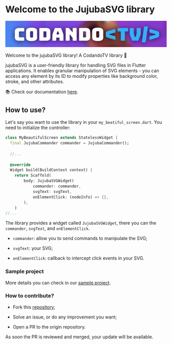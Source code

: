 # Welcome to the JujubaSVG library

![Logo do CodandoTV](img_readme/codandotv.png)

Welcome to the jujubaSVG library! A CodandoTV library 👋

jujubaSVG is a user-friendly library for handling SVG files in Flutter applications. It enables granular manipulation of SVG elements - you can access any element by its ID to modify properties like background color, stroke, and other attributes.

📚 Check our documentation [here](https://codandotv.github.io/jujubaSVG/).

## How to use?

Let's say you want to use the library in your `my_beatiful_screen.dart`. You need to 
initialize the controller:

```dart
class MyBeautifulScreen extends StatelessWidget {
  final JujubaCommander commander = JujubaCommander();

  //...

  @override
  Widget build(BuildContext context) {
    return Scaffold(
        body: JujubaSVGWidget(
            commander: commander,
            svgText: svgText,
            onElementClick: (nodeInfo) => {},
        ),
    )
//...
```

The library provides a widget called `JujubaSVGWidget`, there you can the `commander`, `svgText`, and `onElementClick`.

- `commander`: allow you to send commands to manipulate the SVG;

- `svgText`: your SVG;

- `onElementClick`: callback to intercept click events in your SVG.

### Sample project

More details you can check in our [sample project](https://github.com/CodandoTV/jujubaSVG/tree/main/flutter/sample).

### How to contribute?

- Fork this [repository](https://github.com/CodandoTV/jujubaSVG);

- Solve an issue, or do any improvement you want;

- Open a PR to the origin repository.

As soon the PR is reviewed and merged, your update will be available.


